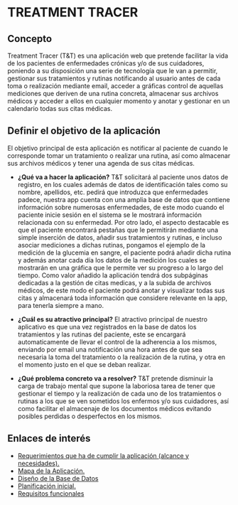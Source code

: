 # TREATMENT TRACER

## Concepto
Treatment Tracer (T&T) es una aplicación web que pretende facilitar la vida de los pacientes de enfermedades crónicas y/o de sus cuidadores, poniendo a su disposición una serie de tecnología que le van a permitir, gestionar sus tratamientos y rutinas notificando al usuario antes de cada toma o realización mediante email, acceder a gráficas control de aquellas mediciones que deriven de una rutina concreta, almacenar sus archivos médicos y acceder a ellos en cualquier momento y anotar y gestionar en un calendario todas sus citas médicas.
## Definir el objetivo de la aplicación
El objetivo principal de esta aplicación es notificar al paciente de cuando le corresponde tomar un tratamiento o realizar una rutina, así como almacenar sus archivos médicos y tener una agenda de sus citas médicas.

- **¿Qué va a hacer la aplicación?**
T&T solicitará al paciente unos datos de registro, en los cuales además de datos de identificación tales como su nombre, apellidos, etc.
pedirá que introduzca que enfermedades padece, nuestra app cuenta con una amplia base de datos que contiene información sobre numerosas enfermedades, de este modo cuando el paciente inicie sesión en el sistema se le mostrará información relacionada con su enfermedad.
Por otro lado, el aspecto destacable es que el paciente encontrará pestañas que le permitirán mediante una simple inserción de datos, añadir sus tratamientos y rutinas, e incluso asociar mediciones a dichas rutinas, pongamos el ejemplo de la medición de la glucemia en sangre, el paciente podrá añadir dicha rutina y además anotar cada día los datos de la medición los cuales se mostrarán en una gráfica que le permite ver su progreso a lo largo del tiempo.
Como valor añadido la aplicación tendrá dos subpáginas dedicadas a la gestión de citas medicas, y a la subida de archivos médicos, de este modo el paciente podrá anotar y visualizar todas sus citas y almacenará toda información que considere relevante en la app, para tenerla siempre a mano.

- **¿Cuál es su atractivo principal?**
El atractivo principal de nuestro aplicativo es que una vez registrados en la base de datos los tratamientos y las rutinas del paciente, este se encargará automaticamente de llevar el control de la adherencia a los mismos, enviando por email una notificación una hora antes de que sea necesaria la toma del tratamiento o la realización de la rutina, y otra en el momento justo en el que se deban realizar.

- **¿Qué problema concreto va a resolver?** 
T&T pretende disminuir la carga de trabajo mental que supone la laboriosa tarea de tener que gestionar el tiempo y la realización de cada uno de los tratamientos o rutinas a los que se ven sometidos los enfermos y/o sus cuidadores, así como facilitar el almacenaje de los documentos médicos evitando posibles perdidas o desperfectos en los mismos.

## Enlaces de interés
-  [Requerimientos que ha de cumplir la aplicación (alcance y necesidades).
](https://github.com/alumeponceg/proyecto/blob/master/Docs/alcance.md)
-  [Mapa de la Aplicación.](https://github.com/alumeponceg/proyecto/blob/master/Docs/WebsiteMap.pdf)
-  [Diseño de la Base de Datos](https://github.com/alumeponceg/proyecto/tree/master/Docs/Arquitectura_del_proyecto)
-  [Planificación inicial.](https://github.com/alumeponceg/proyecto/tree/master/Docs/Planificaci%C3%B3n_inicial)
-  [Requisitos funcionales](https://github.com/alumeponceg/proyecto/blob/master/Docs/FunctionalResourcesAndDevelopmentLevels.pdf)




